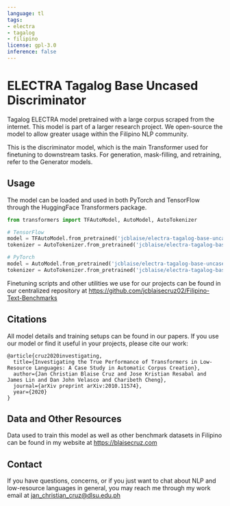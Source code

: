 ```yaml
---
language: tl
tags:
- electra
- tagalog
- filipino
license: gpl-3.0
inference: false
---
```


# ELECTRA Tagalog Base Uncased Discriminator
Tagalog ELECTRA model pretrained with a large corpus scraped from the internet. This model is part of a larger research project. We open-source the model to allow greater usage within the Filipino NLP community.

This is the discriminator model, which is the main Transformer used for finetuning to downstream tasks. For generation, mask-filling, and retraining, refer to the Generator models.

## Usage
The model can be loaded and used in both PyTorch and TensorFlow through the HuggingFace Transformers package.

```python
from transformers import TFAutoModel, AutoModel, AutoTokenizer

# TensorFlow
model = TFAutoModel.from_pretrained('jcblaise/electra-tagalog-base-uncased-discriminator', from_pt=True)
tokenizer = AutoTokenizer.from_pretrained('jcblaise/electra-tagalog-base-uncased-discriminator', do_lower_case=False)

# PyTorch
model = AutoModel.from_pretrained('jcblaise/electra-tagalog-base-uncased-discriminator')
tokenizer = AutoTokenizer.from_pretrained('jcblaise/electra-tagalog-base-uncased-discriminator', do_lower_case=False)
```
Finetuning scripts and other utilities we use for our projects can be found in our centralized repository at https://github.com/jcblaisecruz02/Filipino-Text-Benchmarks

## Citations
All model details and training setups can be found in our papers. If you use our model or find it useful in your projects, please cite our work:

```
@article{cruz2020investigating,
  title={Investigating the True Performance of Transformers in Low-Resource Languages: A Case Study in Automatic Corpus Creation},
  author={Jan Christian Blaise Cruz and Jose Kristian Resabal and James Lin and Dan John Velasco and Charibeth Cheng},
  journal={arXiv preprint arXiv:2010.11574},
  year={2020}
}
```

## Data and Other Resources
Data used to train this model as well as other benchmark datasets in Filipino can be found in my website at https://blaisecruz.com

## Contact
If you have questions, concerns, or if you just want to chat about NLP and low-resource languages in general, you may reach me through my work email at jan_christian_cruz@dlsu.edu.ph
